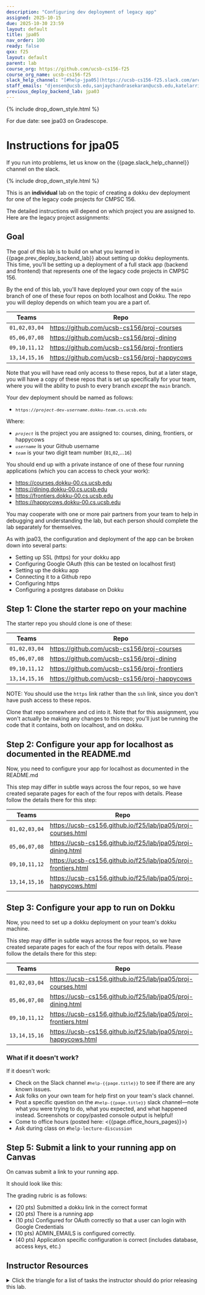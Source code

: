 ```yaml
---
description: "Configuring dev deployment of legacy app"
assigned: 2025-10-15
due: 2025-10-30 23:59
layout: default
title: jpa05
nav_order: 100
ready: false
qxx: f25
layout: default
parent: lab
course_org: https://github.com/ucsb-cs156-f25
course_org_name: ucsb-cs156-f25
slack_help_channel: "[#help-jpa05](https://ucsb-cs156-f25.slack.com/archives/C09K987DZ08)"
staff_emails: "djensen@ucsb.edu,sanjaychandrasekaran@ucsb.edu,katelarrick@ucsb.edu,divyanipunj@ucsb.edu,samuelzhu@ucsb.edu,dgkirschbaum@ucsb.edu,phtcon@ucsb.edu"
previous_deploy_backend_lab: jpa03
---
```


<style>
  tt {white-space: pre; font-size: 80%;}
  code {white-space: pre}
  pre {white-space: pre}
</style>

{% include drop_down_style.html %}

For due date: see jpa03 on Gradescope.

# Instructions for jpa05

If you run into problems, let us know on the {{page.slack_help_channel}} channel on the slack.

{% include drop_down_style.html %}

This is an **individual** lab on the topic of creating a dokku dev deployment for one of the legacy code projects for CMPSC 156.

The detailed instructions will depend on which project you are assigned to.  Here are the legacy project assignments:

## Goal

The goal of this lab is to build on what you learned in {{page.prev_deploy_backend_lab}} about setting up
dokku deployments.  This time, you'll be setting up a deployment of a full stack app (backend and frontend) that represents one of the legacy code projects in CMPSC 156.

By the end of this lab, you'll have deployed your own copy of the `main` branch of one of these four repos on both localhost and Dokku.   The repo you will deploy
depends on which team you are a part of.

| Teams | Repo |
|-|-|
| `01,02,03,04` | <https://github.com/ucsb-cs156/proj-courses> |
| `05,06,07,08` | <https://github.com/ucsb-cs156/proj-dining> |
| `09,10,11,12` | <https://github.com/ucsb-cs156/proj-frontiers> |
| `13,14,15,16` | <https://github.com/ucsb-cs156/proj-happycows> |

Note that you will have read only access to these repos, but at a later stage, you will have a copy of these repos that is set up specifically for your team, where you will the ability to push to every branch *except* the `main` branch.

Your dev deployment should be named as follows:

* <tt>https://<i>project</i>-dev-<i>username</i>.dokku-<i>team</i>.cs.ucsb.edu</tt>

Where:
* <tt><i>project</i></tt> is the project you are assigned to: courses, dining, frontiers, or happycows
* <tt><i>username</i></tt> is your Github username
* <tt><i>team</i></tt> is your two digit team number (`01`,`02`,...`16`)

You should end up with a private instance of one of these four running applications (which you can access to check your work):
* <https://courses.dokku-00.cs.ucsb.edu>
* <https://dining.dokku-00.cs.ucsb.edu>
* <https://frontiers.dokku-00.cs.ucsb.edu>
* <https://happycows.dokku-00.cs.ucsb.edu>

You may cooperate with one or more pair partners from your team to help in debugging and understanding the lab, but each person should complete the lab separately for themselves.


As with jpa03, the configuration and deployment of the app can be broken down into several parts:
* Setting up SSL (https) for your dokku app
* Configuring Google OAuth (this can be tested on localhost first)
* Setting up the dokku app
* Connecting it to a Github repo
* Configuring https
* Configuring a postgres database on Dokku

## Step 1: Clone the starter repo on your machine

The starter repo you should clone is one of these:

| Teams | Repo |
|-|-|
| `01,02,03,04` | <https://github.com/ucsb-cs156/proj-courses> |
| `05,06,07,08` | <https://github.com/ucsb-cs156/proj-dining> |
| `09,10,11,12` | <https://github.com/ucsb-cs156/proj-frontiers> |
| `13,14,15,16` | <https://github.com/ucsb-cs156/proj-happycows> |

NOTE: You should use the `https` link rather than the `ssh` link, since you don't have push access to these repos.

Clone that repo somewhere and cd into it.  Note that for this assignment, you won't actually be making any changes to this repo; you'll just
be running the code that it contains, both on localhost, and on dokku.

## Step 2: Configure your app for localhost as documented in the README.md

Now, you need to configure your app for localhost as documented in the README.md

This step may differ in subtle ways across the four repos, so we have created separate pages for each of the four repos with details.  Please follow the details there for this step:


| Teams | Repo |
|-|-|
| `01,02,03,04` | <https://ucsb-cs156.github.io/f25/lab/jpa05/proj-courses.html> |
| `05,06,07,08` | <https://ucsb-cs156.github.io/f25/lab/jpa05/proj-dining.html> |
| `09,10,11,12` | <https://ucsb-cs156.github.io/f25/lab/jpa05/proj-frontiers.html> |
| `13,14,15,16` | <https://ucsb-cs156.github.io/f25/lab/jpa05/proj-happycows.html> |



## Step 3: Configure your app to run on Dokku

Now, you need to set up a dokku deployment on your team's dokku machine.

This step may differ in subtle ways across the four repos, so we have created separate pages for each of the four repos with details.  Please follow the details there for this step:

| Teams | Repo |
|-|-|
| `01,02,03,04` | <https://ucsb-cs156.github.io/f25/lab/jpa05/proj-courses.html> |
| `05,06,07,08` | <https://ucsb-cs156.github.io/f25/lab/jpa05/proj-dining.html> |
| `09,10,11,12` | <https://ucsb-cs156.github.io/f25/lab/jpa05/proj-frontiers.html> |
| `13,14,15,16` | <https://ucsb-cs156.github.io/f25/lab/jpa05/proj-happycows.html> |


### What if it doesn't work?

If it doesn't work:

* Check on the Slack channel <tt>#help-{{page.title}}</tt> to see if there are any known issues.
* Ask folks on your own team for help first on your team's slack channel.
* Post a specific question on the <tt>#help-{{page.title}}</tt> slack channel—note what you were trying to do, what you expected, and what happened instead.  Screenshots or copy/pasted console output is helpful!
* Come to office hours (posted here: <{{page.office_hours_pages}}>)
* Ask during class on `#help-lecture-discussion`

## Step 5: Submit a link to your running app on Canvas

On canvas submit a link to your running app.

It should look like this:

The grading rubric is as follows:

* (20 pts) Submitted a dokku link in the correct format
* (20 pts) There is a running app 
* (10 pts) Configured for OAuth correctly so that a user can login with Google Credentials
* (10 pts) ADMIN_EMAILS is configured correctly.
* (40 pts) Application specific configuration is correct (includes database, access keys, etc.)

  
## Instructor Resources

<details markdown="1">
<summary>
Click the triangle for a list of tasks the instructor should do prior releasing this lab.
</summary>

* Create {{page.title}} repos 
* Set up starter code in the course organization, and update links
* Create a Gradescope assignment for {{page.title}}
* Make sure the app <{{page.example_running_app}}> is up and running, and is sync'd with the starter code:

  i.e, on dokku-00 for example, do:
  <pre>
  dokku git:sync {{page.title}}-staff {{page.starter_repo}} main
  dokku ps:rebuild {{page.title}}-staff
  </pre>
  
* Remove older users from the database, e.g.
  ```
  dokku postgres:connect jpa03-staff-db
  select * from users;
  delete from users where id>2;
  \q
  ```
* Proofread the instructions in this file, and request that the staff (TAs/LAs do also)
* Consider assigning at least one TA/LA (preferably the one with the least prior experience with the course) to complete the lab in it's entirety to debug the starter code and instructions
* Be sure that the organization settings are set like this, in, for example, <https://github.com/organizations/ucsb-cs156-f25/settings/actions>

  This is needed so that the github actions scripts have write access to the directory.

  <img width="943" alt="image" src="https://github.com/ucsb-cs156/f23/assets/1119017/de8c9efe-7bcd-48a1-97d5-0c0aa68a68db">


  This setting is probabaly also a good idea:

  <img width="972" alt="image" src="https://github.com/ucsb-cs156/f23/assets/1119017/99fead23-d9d0-4373-a435-466c5ef9e752">


</details>
